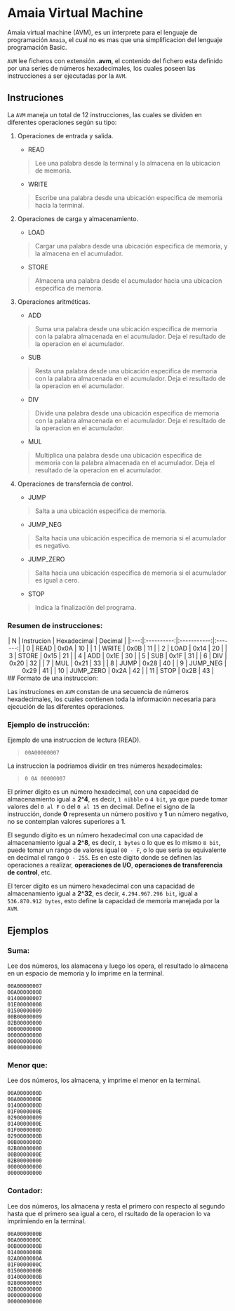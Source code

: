 # Amaia Virtual Machine

Amaia virtual machine (AVM), es un interprete para el lenguaje de programación
`Amaia`, el cual no es mas que una simplificacion del lenguaje programación Basic.

`AVM` lee ficheros con extensión __.avm__, el contenido del fichero esta definido por una series de números hexadecimales, los cuales poseen las instrucciones a ser ejecutadas por la `AVM`.

## Instruciones

La `AVM` maneja un total de 12 instrucciones, las cuales se dividen en diferentes operaciones según su tipo:

1. Operaciones de entrada y salida.
    * READ
    > Lee una palabra desde la terminal y la almacena en la ubicacion de memoria.

    * WRITE
    > Escribe una palabra desde una ubicación especifica de memoria hacia la terminal.

2. Operaciones de carga y almacenamiento.
    * LOAD
    > Cargar una palabra desde una ubicación especifica de memoria, y la almacena en el acumulador. 

    * STORE
    > Almacena una palabra desde el acumulador hacia una ubicacion especifica de memoria.

3. Operaciones aritméticas.
    * ADD
    > Suma una palabra desde una ubicación especifica de memoria con la palabra almacenada en el acumulador. Deja el resultado de la operacion en el acumulador.

    * SUB
    > Resta una palabra desde una ubicación especifica de memoria con la palabra almacenada en el acumulador. Deja el resultado de la operacion en el acumulador.

    * DIV
    > Divide una palabra desde una ubicación especifica de memoria con la palabra almacenada en el acumulador. Deja el resultado de la operacion en el acumulador.

    * MUL
    > Multiplica una palabra desde una ubicación especifica de memoria con la palabra almacenada en el acumulador. Deja el resultado de la operacion en el acumulador.

4. Operaciones de transferncia de control.
    * JUMP
    > Salta a una ubicación especifica de memoria.

    * JUMP_NEG
    > Salta hacia una ubicación especifica de memoria si el acumulador es negativo.

    * JUMP_ZERO
    > Salta hacia una ubicación especifica de memoria si el acumulador es igual a cero.

    * STOP
    > Indica la finalización del programa.

### Resumen de instrucciones:

<center>
|  N  | Instrucion | Hexadecimal | Decimal |
|:---:|:----------:|:-----------:|:-------:|
|  0  |    READ    |     0x0A    |    10   |
|  1  |    WRITE   |     0x0B    |    11   |
|  2  |    LOAD    |     0x14    |    20   |
|  3  |    STORE   |     0x15    |    21   |
|  4  |     ADD    |     0x1E    |    30   |
|  5  |     SUB    |     0x1F    |    31   |
|  6  |     DIV    |     0x20    |    32   |
|  7  |     MUL    |     0x21    |    33   |
|  8  |    JUMP    |     0x28    |    40   |
|  9  |  JUMP_NEG  |     0x29    |    41   |
|  10 |  JUMP_ZERO |     0x2A    |    42   |
|  11 |     STOP   |     0x2B    |    43   |
</center>
## Formato de una instruccion:

Las instruciones en `AVM` constan de una secuencia de números hexadecimales, los cuales contienen toda la información necesaria para ejecución de las diferentes operaciones.

### Ejemplo de instrucción:

Ejemplo de una instruccion de lectura (READ).

> `00A00000007`

La instruccion la podriamos dividir en tres números hexadecimales:

> `0 0A 00000007`

El primer dígito es un número hexadecimal, con una capacidad de almacenamiento igual a **2^4**, es decir, `1 nibble` o `4 bit`, ya que puede tomar valores del `0 al F` o del `0 al 15` en decimal. Define el signo de la instrucción, donde __0__ representa un número positivo y 
__1__ un número negativo, no se contemplan valores superiores a __1__.

El segundo dígito es un número hexadecimal con una capacidad de almacenamiento igual a **2^8**, es decir, `1 bytes` o lo que es lo mismo `8 bit`, puede tomar un rango de valores igual  `00 - F`, o lo que seria su equivalente en decimal el rango `0 - 255`. Es en este dígito donde se definen las operaciones a realizar, **operaciones de I/O**, **operaciones de transferencia de control**, etc.

El tercer dígito es un número hexadecimal con una capacidad de almacenamiento igual a **2^32**, es decir, `4.294.967.296 bit`, igual a `536.870.912 bytes`, esto define la capacidad de memoria manejada por la `AVM`.

## Ejemplos 

### Suma:

Lee dos números, los alamacena y luego los opera, el resultado lo almacena en un espacio de memoria y lo imprime en la terminal.

```
00A00000007
00A00000008
01400000007
01E00000008
01500000009
00B00000009
02B00000000
00000000000
00000000000
00000000000
00000000000
```

### Menor que:

Lee dos números, los almacena, y imprime el menor en la terminal.

```
00A0000000D
00A0000000E
0140000000D
01F0000000E
02900000009
0140000000E
01F0000000D
0290000000B
00B0000000D
02B00000000
00B0000000E
02B00000000
00000000000
00000000000
```

### Contador:

Lee dos números, los almacena y resta el primero con respecto al segundo hasta que el primero sea igual a cero, el rsultado de la operacion lo va imprimiendo en la terminal.

```
00A0000000B
00A0000000C
00B0000000B
0140000000B
02A0000000A
01F0000000C
0150000000B
0140000000B
02800000003
02B00000000
00000000000
00000000000
```